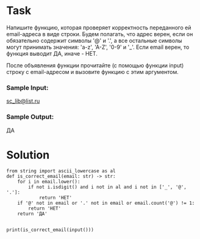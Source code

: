 # Task

Напишите функцию, которая проверяет корректность переданного ей email-адреса в виде строки. Будем полагать, что адрес верен, если он обязательно содержит символы '@' и '.', а все остальные символы могут принимать значения: 'a-z', 'A-Z', '0-9' и '_'. Если email верен, то функция выводит ДА, иначе - НЕТ.

После объявления функции прочитайте (с помощью функции input) строку с email-адресом и вызовите функцию с этим аргументом.

### Sample Input:

sc_lib@list.ru

### Sample Output:

ДА

# Solution
```
from string import ascii_lowercase as al
def is_correct_email(email: str) -> str:
    for i in email.lower():
        if not i.isdigit() and i not in al and i not in ['_', '@', '.']:
            return 'НЕТ'
    if '@' not in email or '.' not in email or email.count('@') != 1:
        return 'НЕТ'
    return 'ДА'


print(is_correct_email(input()))
```